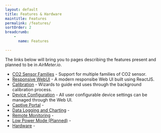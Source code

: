 ```yaml
---
layout: default
title: Features & Hardware
maintitle: Features
permalink: /features/
sortOrder: 2
breadcrumb:
    - 
      name: Features
      
---
```


The links below will bring you to pages describing the features present and planned to be in *AirMeter.io*.
- [CO2 Sensor Families](/features/sensors) - Support for multiple families of CO2 sensor.
- [Responsive WebUI](/features/webui) - A modern responsibe Web UI built using ReactJS.
- [Calibration](/features/calibration) - Wizards to guide end uses through the background calibration process.
- [Device Configuration](/features/configuration) - All user configurable device settings can be managed through the Web UI.
- [Captive Portal](/features/captiveportal) - 
- [Data Logging and Charting](/features/datalogging) -
- [Remote Monitoring](/features/remotemonitoring) -
- [Low Power Mode (Planned)](/features/lowpower) -
- [Hardware](/features/hardware) -
